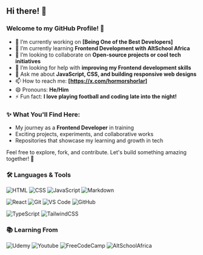 
## Hi there! 👋

### Welcome to my GitHub Profile! 🚀

- 🔭 I’m currently working on **[Being One of the Best Developers]**
- 🌱 I’m currently learning **Frontend Development with AltSchool Africa**
- 👯 I’m looking to collaborate on **Open-source projects or cool tech initiatives**
- 🤔 I’m looking for help with **improving my Frontend development skills**
- 💬 Ask me about **JavaScript, CSS, and building responsive web designs**
- 📫 How to reach me: **[https://x.com/hormorshorlar]**
- 😄 Pronouns: **He/Him**
- ⚡ Fun fact: **I love playing football and coding late into the night!**

### ✨ What You'll Find Here:
- My journey as a **Frontend Developer** in training
- Exciting projects, experiments, and collaborative works
- Repositories that showcase my learning and growth in tech

Feel free to explore, fork, and contribute. Let's build something amazing together! 🌟

### 🛠️ Languages & Tools  

![HTML](https://img.shields.io/badge/HTML-%23E34F26.svg?style=flat&logo=html5&logoColor=white)
![CSS](https://img.shields.io/badge/CSS-%231572B6.svg?style=flat&logo=css3&logoColor=white)
![JavaScript](https://img.shields.io/badge/JavaScript-%23F7DF1E.svg?style=flat&logo=javascript&logoColor=green)
![Markdown](https://img.shields.io/badge/Markdown-%23000000.svg?style=flat&logo=markdown&logoColor=white)  

![React](https://img.shields.io/badge/React-%2320232a.svg?style=flat&logo=react&logoColor=%2361DAFB)
![Git](https://img.shields.io/badge/Git-%23F05033.svg?style=flat&logo=git&logoColor=white)
![VS Code](https://img.shields.io/badge/VS_Code-%23007ACC.svg?style=flat&logo=visual-studio-code&logoColor=white)
![GitHub](https://img.shields.io/badge/GitHub-%23121011.svg?style=flat&logo=github&logoColor=white)

![TypeScript](https://img.shields.io/badge/TypeScript-%2523007ACC.svg?style=flat&logo=typescript&logoColor=white)
![TailwindCSS](https://img.shields.io/badge/Tailwind_CSS-%252338B2AC.svg?style=flat&logo=tailwind-css&logoColor=blue)


### 📚 Learning From

![Udemy](https://img.shields.io/badge/Udemy-%2523EA5252.svg?style=flat&logo=udemy&logoColor=pulple)
![Youtube](https://img.shields.io/badge/YouTube-%2523FF0000.svg?style=flat&logo=youtube&logoColor=red)
![FreeCodeCamp](https://img.shields.io/badge/freeCodeCamp-%252300A651.svg?style=flat&logo=freecodecamp&logoColor=green)
![AltSchoolAfrica](https://img.shields.io/badge/AltSchool-%2523000000.svg?style=flat&logo=codeigniter&logoColor=pulple)



